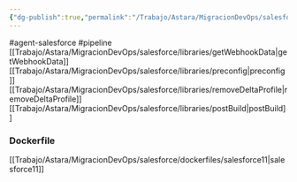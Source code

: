 ```yaml
---
{"dg-publish":true,"permalink":"/Trabajo/Astara/MigracionDevOps/salesforce/pipelines/master/pipeline-git2SF DeleteDeltaProfiles/"}
---
```



#agent-salesforce 
#pipeline 
[[Trabajo/Astara/MigracionDevOps/salesforce/libraries/getWebhookData\|getWebhookData]]
[[Trabajo/Astara/MigracionDevOps/salesforce/libraries/preconfig\|preconfig]]
[[Trabajo/Astara/MigracionDevOps/salesforce/libraries/removeDeltaProfile\|removeDeltaProfile]]
[[Trabajo/Astara/MigracionDevOps/salesforce/libraries/postBuild\|postBuild]]

### Dockerfile

[[Trabajo/Astara/MigracionDevOps/salesforce/dockerfiles/salesforce11\|salesforce11]]
